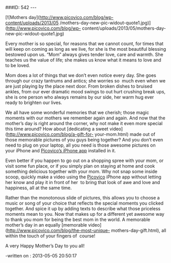 ###ID: 542 \---

[![Mothers day](http://www.picovico.com/blog/wp-content/uploads/2013/05
/mothers-day-new-pic-widout-quote1.jpg)](http://www.picovico.com/blog/wp-
content/uploads/2013/05/mothers-day-new-pic-widout-quote1.jpg)

Every mother is so special, for reasons that we cannot count, for times that
will keep on coming as long as we live, for she is the most beautiful blessing
bestowed upon us. “Mom” always gives tender love, care and warmth. She teaches
us the value of life; she makes us know what it means to love and to be loved.

Mom does a lot of things that we don’t even notice every day. She goes through
our crazy tantrums and antics; she worries so  much even when we are just
playing by the place next door. From broken dishes to bruised ankles, from our
ever dramatic mood swings to out hurt crushing break ups, she is one person
who always remains by our side, her warm hug ever ready to brighten our lives.

We all have some wonderful memories that we cherish; those magic moments with
our mothers we remember again and again. And now that the mother’s day is
right around the corner, why not make it even more special this time around?
How about [dedicating a sweet video](http://www.picovico.com/blog/a-gift-for-
your-mom.html) made out of those memorable pictures of you guys being
together? And you don’t even need to plug on your laptop, all you need is
those awesome pictures on your iPhone and [Picovico’s iPhone
app](http://www.picovico.com/iphone) installed in it.

Even better if you happen to go out on a shopping spree with your mom, or
visit some fun place, or if you simply plan on staying at home and cook
something delicious together with your mom. Why not snap some inside scoop,
quickly make a video using the [Picovico](http://picovico.com) iPhone app
without letting her know and play it in front of her  to bring that look of
awe and love and happiness, all at the same time.

Rather than the monotonous slide of pictures, this allows you to choose a
music or song of your choice that reflects the special moments you clicked
together. And spice it up by adding texts to describe what those priceless
moments mean to you. Now that makes up for a different yet awesome way to
thank you mom for being the best mom in the world. A memorable mother’s day in
an equally [memorable video](http://www.picovico.com/blog/the-most-unique-
mothers-day-gift.html), all within the touch of your fingers of  course!

A very Happy Mother’s Day to you all!

-written on : 2013-05-05 20:50:17

